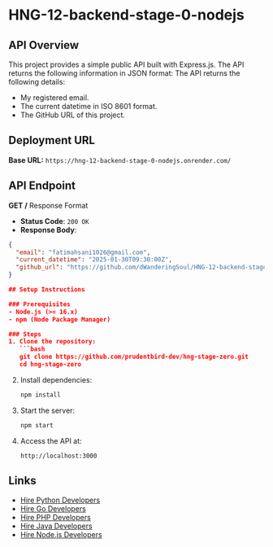 # HNG-12-backend-stage-0-nodejs


## API Overview
This project provides a simple public API built with Express.js. The API returns the following information in JSON format:
The API returns the following details:
- My registered email.
- The current datetime in ISO 8601 format.
- The GitHub URL of this project.

## Deployment URL
**Base URL:** `https://hng-12-backend-stage-0-nodejs.onrender.com/`

## API Endpoint
**GET /**
 Response Format
- **Status Code**: `200 OK`
- **Response Body**:
```json
{
  "email": "fatimahsani1026@gmail.com",
  "current_datetime": "2025-01-30T09:30:00Z",
  "github_url": "https://github.com/dWanderingSoul/HNG-12-backend-stage-0-nodejs"
}

## Setup Instructions

### Prerequisites
- Node.js (>= 16.x)
- npm (Node Package Manager)

### Steps
1. Clone the repository:
   ```bash
   git clone https://github.com/prudentbird-dev/hng-stage-zero.git
   cd hng-stage-zero
   ```

2. Install dependencies:
   ```bash
   npm install
   ```

4. Start the server:
   ```bash
   npm start
   ```

5. Access the API at:
   ```
   http://localhost:3000
   ```

## Links
- [Hire Python Developers](https://hng.tech/hire/python-developers)
- [Hire Go Developers](https://hng.tech/hire/go-developers)
- [Hire PHP Developers](https://hng.tech/hire/php-developers)
- [Hire Java Developers](https://hng.tech/hire/java-developers)
- [Hire Node.js Developers](https://hng.tech/hire/nodejs-developers)
